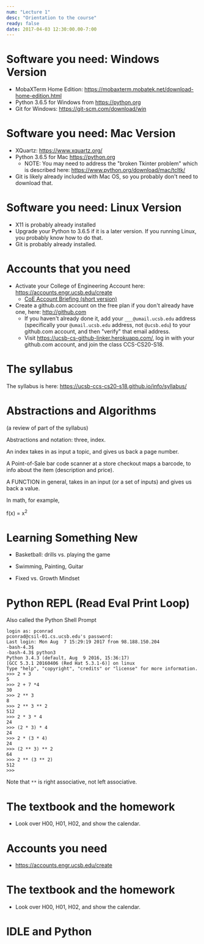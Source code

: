 ```yaml
---
num: "Lecture 1"
desc: "Orientation to the course"
ready: false
date: 2017-04-03 12:30:00.00-7:00
---
```


# Software you need: Windows Version

* MobaXTerm Home Edition: https://mobaxterm.mobatek.net/download-home-edition.html
* Python 3.6.5 for Windows from <https://python.org>
* Git for Windows: <https://git-scm.com/download/win>

# Software you need: Mac Version

* XQuartz: <https://www.xquartz.org/>
* Python 3.6.5 for Mac <https://python.org>
    * NOTE: You may need to address the "broken Tkinter problem" which is described here: <https://www.python.org/download/mac/tcltk/>
* Git is likely already included with Mac OS, so you probably don't need to download that.


# Software you need: Linux Version

* X11 is probably already installed
* Upgrade your Python to 3.6.5 if it is a later version. If you running Linux, you probably know how to do that.
* Git is probably already installed.


# Accounts that you need

* Activate your College of Engineering Account here: <https://accounts.engr.ucsb.edu/create>
   * [CoE Account Briefing (short version)](https://docs.google.com/presentation/d/e/2PACX-1vTTh_k_Sf0C0XxibAn4XuVDQ6xQD2lFHH_kIMg_PIQ-ovExO_7dT5Rsry8SEvwI1eLWaUVyt7l3icfR/pub?start=false&loop=false&delayms=60000)
* Create a github.com account on the free plan if you don't already have one, here: <http://github.com>
   * If you haven't already done it, add your `___@umail.ucsb.edu` address (specifically your `@umail.ucsb.edu` address, not `@ucsb.edu`) to your github.com account, and then "verify" that email address.
   * Visit <https://ucsb-cs-github-linker.herokuapp.com/>, log in with your github.com account, and join the class CCS-CS20-S18.

# The syllabus

The syllabus is here:  <https://ucsb-ccs-cs20-s18.github.io/info/syllabus/>

# Abstractions and Algorithms

(a review of part of the syllabus)

Abstractions and notation: three, index.

An index takes in as input a topic, and gives us back a page number.

A Point-of-Sale bar code scanner at a store checkout maps a barcode, to info about the item (description and price).

A FUNCTION in general, takes in an input (or a set of inputs) and gives us back a value.

In math, for example, 

f(x) = x<sup>2</sup>



# Learning Something New

* Basketball: drills vs. playing the game

* Swimming, Painting, Guitar

* Fixed vs. Growth Mindset

# Python REPL (Read Eval Print Loop)

Also called the Python Shell Prompt

```
login as: pconrad
pconrad@csil-01.cs.ucsb.edu's password:
Last login: Mon Aug  7 15:29:19 2017 from 98.188.150.204
-bash-4.3$
-bash-4.3$ python3
Python 3.4.3 (default, Aug  9 2016, 15:36:17)
[GCC 5.3.1 20160406 (Red Hat 5.3.1-6)] on linux
Type "help", "copyright", "credits" or "license" for more information.
>>> 2 + 3
5
>>> 2 + 7 *4
30
>>> 2 ** 3
8
>>> 2 ** 3 ** 2
512
>>> 2 * 3 * 4
24
>>> (2 * 3) * 4
24
>>> 2 * (3 * 4)
24
>>> (2 ** 3) ** 2
64
>>> 2 ** (3 ** 2)
512
>>>
```

Note that `**` is right associative, not left associative.

# The textbook and the homework

* Look over H00, H01, H02, and show the calendar.

# Accounts you need
 
* https://accounts.engr.ucsb.edu/create


# The textbook and the homework

* Look over H00, H01, H02, and show the calendar.

# IDLE and Python



